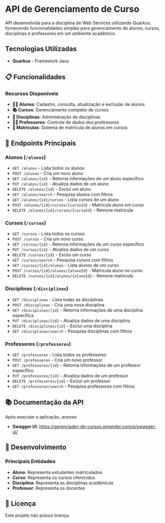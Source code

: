 # API de Gerenciamento de Curso

API desenvolvida para a disciplina de Web Services utilizando Quarkus, fornecendo funcionalidades simples para gerenciamento de alunos, cursos, disciplinas e professores em um ambiente acadêmico.

## Tecnologias Utilizadas

- **Quarkus** - Framework Java

## 📋 Funcionalidades

### Recursos Disponíveis

- **👨‍🎓 Alunos**: Cadastro, consulta, atualização e exclusão de alunos
- **📚 Cursos**: Gerenciamento completo de cursos
- **📖 Disciplinas**: Administração de disciplinas
- **👨‍🏫 Professores**: Controle de dados dos professores
- **🔗 Matrículas**: Sistema de matrícula de alunos em cursos

## 🔗 Endpoints Principais

### Alunos (`/alunos`)
- `GET /alunos` - Lista todos os alunos
- `POST /alunos` - Cria um novo aluno
- `GET /alunos/{id}` - Retorna informações de um aluno específico
- `PUT /alunos/{id}` - Atualiza dados de um aluno
- `DELETE /alunos/{id}` - Exclui um aluno
- `GET /alunos/search` - Pesquisa alunos com filtros
- `GET /alunos/{id}/cursos` - Lista cursos de um aluno
- `POST /alunos/{id}/cursos/{cursoId}` - Matricula aluno em curso
- `DELETE /alunos/{id}/cursos/{cursoId}` - Remove matrícula

### Cursos (`/cursos`)
- `GET /cursos` - Lista todos os cursos
- `POST /cursos` - Cria um novo curso
- `GET /cursos/{id}` - Retorna informações de um curso específico
- `PUT /cursos/{id}` - Atualiza dados de um curso
- `DELETE /cursos/{id}` - Exclui um curso
- `GET /cursos/search` - Pesquisa cursos com filtros
- `GET /cursos/{id}/alunos` - Lista alunos de um curso
- `POST /cursos/{id}/alunos/{alunoId}` - Matricula aluno no curso
- `DELETE /cursos/{id}/alunos/{alunoId}` - Remove matrícula

### Disciplinas (`/disciplinas`)
- `GET /disciplinas` - Lista todas as disciplinas
- `POST /disciplinas` - Cria uma nova disciplina
- `GET /disciplinas/{id}` - Retorna informações de uma disciplina específica
- `PUT /disciplinas/{id}` - Atualiza dados de uma disciplina
- `DELETE /disciplinas/{id}` - Exclui uma disciplina
- `GET /disciplinas/search` - Pesquisa disciplinas com filtros

### Professores (`/professores`)
- `GET /professores` - Lista todos os professores
- `POST /professores` - Cria um novo professor
- `GET /professores/{id}` - Retorna informações de um professor específico
- `PUT /professores/{id}` - Atualiza dados de um professor
- `DELETE /professores/{id}` - Exclui um professor
- `GET /professores/search` - Pesquisa professores com filtros

## 📚 Documentação da API

Após executar a aplicação, acesse:

- **Swagger UI**: https://gerenciador-de-cursos.onrender.com/q/swagger-ui/

## 🔧 Desenvolvimento

### Principais Entidades
- **Aluno**: Representa estudantes matriculados
- **Curso**: Representa os cursos oferecidos
- **Disciplina**: Representa as disciplinas acadêmicas
- **Professor**: Representa os docentes

## 📄 Licença

Este projeto não possui licença.